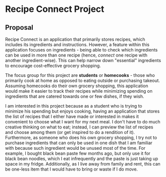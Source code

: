 # Recipe Connect Project

## Proposal
Recipe Connect is an application that primarily stores recipes, which includes its ingredients and instructions. However, a feature within this application focuses on ingredients - being able to check which ingredients can be used in more than one recipe (hence, *connect* one recipe with another ingredient-wise). This can help narrow down "essential" ingredients to encourage cost-effective grocery shopping.

The focus group for this project are **students** or **homecooks** - those who primarily cook at home as opposed to eating outside or purchasing takeout. Assuming homecooks do their own grocery shopping, this application would make it easier to track their recipes while minimizing spending on ingredients that are catered towards one or few dishes, if they wish.

I am interested in this project because as a student who is trying to minimize his spending but enjoys cooking, having an application that stores the list of recipes that I either have made or interested in makes it convenient to choose what I want for my next meal. I don't have to do much creative thinking on what to eat; instead, I can preview the list of recipes and choose among them (or get inspired to do a rendition of it). Furthermore, as someone who does his own grocery shopping, I try not to purchase ingredients that can only be used in one dish that I am familiar with because such ingredient would be unused most of the time. For example, I bought black bean paste few months ago, but only use it for black bean noodles, which I eat infrequently and the paste is just taking up space in my fridge. Additionally, as I live away from family and rent, this can be one-less item that I would have to bring or waste if I do move. 
